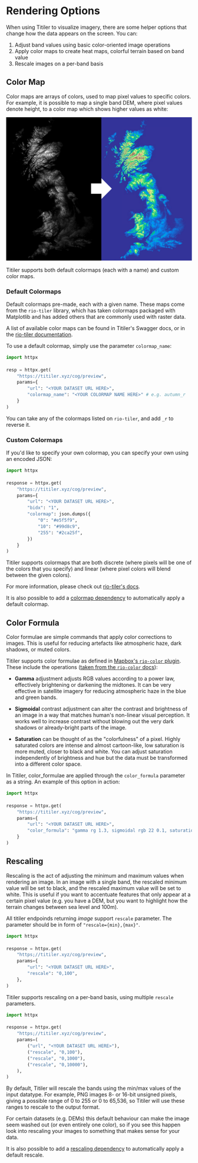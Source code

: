 # Rendering Options

When using Titiler to visualize imagery, there are some helper options that change how the data appears on the screen. You can:

1. Adjust band values using basic color-oriented image operations
2. Apply color maps to create heat maps, colorful terrain based on band value
3. Rescale images on a per-band basis

## Color Map

Color maps are arrays of colors, used to map pixel values to specific colors. For example, it is possible to map a single band DEM, where pixel values denote height, to a color map which shows higher values as white:

![color map example](../img/colormap.png)

Titiler supports both default colormaps (each with a name) and custom color maps.

### Default Colormaps

Default colormaps pre-made, each with a given name. These maps come from the `rio-tiler` library, which has taken colormaps packaged with Matplotlib and has added others that are commonly used with raster data.

A list of available color maps can be found in Titiler's Swagger docs, or in the [rio-tiler documentation](https://cogeotiff.github.io/rio-tiler/colormap/#default-rio-tilers-colormaps).

To use a default colormap, simply use the parameter `colormap_name`:

```python
import httpx

resp = httpx.get(
    "https://titiler.xyz/cog/preview",
    params={
        "url": "<YOUR DATASET URL HERE>",
        "colormap_name": "<YOUR COLORMAP NAME HERE>" # e.g. autumn_r
    }
)
```

You can take any of the colormaps listed on `rio-tiler`, and add `_r` to reverse it.

### Custom Colormaps

If you'd like to specify your own colormap, you can specify your own using an encoded JSON:

```python
import httpx

response = httpx.get(
    "https://titiler.xyz/cog/preview",
    params={
        "url": "<YOUR DATASET URL HERE>",
        "bidx": "1",
        "colormap": json.dumps({
            "0": "#e5f5f9",
            "10": "#99d8c9",
            "255": "#2ca25f",
        })
    }
)
```

Titiler supports colormaps that are both discrete (where pixels will be one of the colors that you specify) and linear (where pixel colors will blend between the given colors).

For more information, please check out [rio-tiler's docs](https://cogeotiff.github.io/rio-tiler/colormap/).

It is also possible to add a [colormap dependency](../examples/code/tiler_with_custom_colormap) to automatically apply
a default colormap.

## Color Formula

Color formulae are simple commands that apply color corrections to images. This is useful for reducing artefacts like atmospheric haze, dark shadows, or muted colors.

Titiler supports color formulae as defined in [Mapbox's `rio-color` plugin](https://github.com/mapbox/rio-color). These include the operations ([taken from the `rio-color` docs](https://github.com/mapbox/rio-color#operations)):

- **Gamma** adjustment adjusts RGB values according to a power law, effectively brightening or darkening the midtones. It can be very effective in satellite imagery for reducing atmospheric haze in the blue and green bands.

- **Sigmoidal** contrast adjustment can alter the contrast and brightness of an image in a way that matches human's non-linear visual perception. It works well to increase contrast without blowing out the very dark shadows or already-bright parts of the image.

- **Saturation** can be thought of as the "colorfulness" of a pixel. Highly saturated colors are intense and almost cartoon-like, low saturation is more muted, closer to black and white. You can adjust saturation independently of brightness and hue but the data must be transformed into a different color space.

In Titiler, color_formulae are applied through the `color_formula` parameter as a string. An example of this option in action:

```python
import httpx

response = httpx.get(
    "https://titiler.xyz/cog/preview",
    params={
        "url": "<YOUR DATASET URL HERE>",
        "color_formula": "gamma rg 1.3, sigmoidal rgb 22 0.1, saturation 1.5"
    }
)
```

## Rescaling

Rescaling is the act of adjusting the minimum and maximum values when rendering an image. In an image with a single band, the rescaled minimum value will be set to black, and the rescaled maximum value will be set to white. This is useful if you want to accentuate features that only appear at a certain pixel value (e.g. you have a DEM, but you want to highlight how the terrain changes between sea level and 100m).

All titiler endpoinds returning *image* support `rescale` parameter. The parameter should be in form of `"rescale={min},{max}"`.

```python
import httpx

response = httpx.get(
    "https;//titiler.xyz/cog/preview",
    params={
        "url": "<YOUR DATASET URL HERE>",
        "rescale": "0,100",
    },
)
```

Titiler supports rescaling on a per-band basis, using multiple `rescale` parameters.

```python
import httpx

response = httpx.get(
    "https;//titiler.xyz/cog/preview",
    params=(
        ("url", "<YOUR DATASET URL HERE>"),
        ("rescale", "0,100"),
        ("rescale", "0,1000"),
        ("rescale", "0,10000"),
    ),
)
```

By default, Titiler will rescale the bands using the min/max values of the input datatype. For example, PNG images 8- or 16-bit unsigned pixels,
giving a possible range of 0 to 255 or 0 to 65,536, so Titiler will use these ranges to rescale to the output format.

For certain datasets (e.g. DEMs) this default behaviour can make the image seem washed out (or even entirely one color),
so if you see this happen look into rescaling your images to something that makes sense for your data.

It is also possible to add a [rescaling dependency](../api/titiler/core/dependencies/#rescalingparams) to automatically apply
a default rescale.
